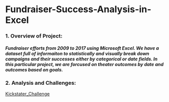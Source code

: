 # Fundraiser-Success-Analysis-in-Excel
### 1. Overview of Project:
##### Fundraiser efforts from 2009 to 2017 using Microsoft Excel. We have a dataset full of informaiton to statistically and visually break down campaigns and their successes either by categorical or date fields. In this particular project, we are forcused on theater outcomes by date and outcomes based on goals. 

### 2. Analysis and Challenges:
[Kickstater_Challenge](https://github.com/maldonado91/Fundraiser-Success-Analysis-in-Excel/blob/main/Kickstater_Challenge.xlsx)